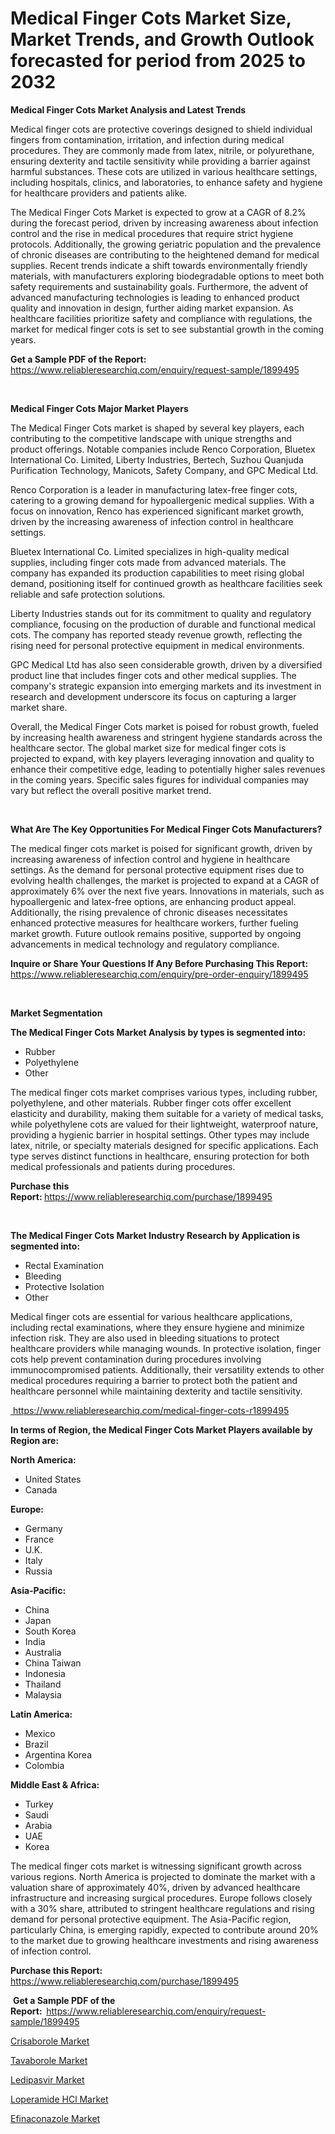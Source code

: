 <p><h1>Medical Finger Cots Market Size, Market Trends, and Growth Outlook forecasted for period from 2025 to 2032</h1></p><p><strong>Medical Finger Cots Market Analysis and Latest Trends</strong></p>
<p><p>Medical finger cots are protective coverings designed to shield individual fingers from contamination, irritation, and infection during medical procedures. They are commonly made from latex, nitrile, or polyurethane, ensuring dexterity and tactile sensitivity while providing a barrier against harmful substances. These cots are utilized in various healthcare settings, including hospitals, clinics, and laboratories, to enhance safety and hygiene for healthcare providers and patients alike.</p><p>The Medical Finger Cots Market is expected to grow at a CAGR of 8.2% during the forecast period, driven by increasing awareness about infection control and the rise in medical procedures that require strict hygiene protocols. Additionally, the growing geriatric population and the prevalence of chronic diseases are contributing to the heightened demand for medical supplies. Recent trends indicate a shift towards environmentally friendly materials, with manufacturers exploring biodegradable options to meet both safety requirements and sustainability goals. Furthermore, the advent of advanced manufacturing technologies is leading to enhanced product quality and innovation in design, further aiding market expansion. As healthcare facilities prioritize safety and compliance with regulations, the market for medical finger cots is set to see substantial growth in the coming years.</p></p>
<p><strong>Get a Sample PDF of the Report:&nbsp;</strong> <a href="https://www.reliableresearchiq.com/enquiry/request-sample/1899495?utm_campaign=120&utm_medium=2&utm_source=Github&utm_content=ia&utm_term=08032025&utm_id=medical-finger-cots">https://www.reliableresearchiq.com/enquiry/request-sample/1899495</a></p>
<p>&nbsp;</p>
<p><strong>Medical Finger Cots Major Market Players</strong></p>
<p><p>The Medical Finger Cots market is shaped by several key players, each contributing to the competitive landscape with unique strengths and product offerings. Notable companies include Renco Corporation, Bluetex International Co. Limited, Liberty Industries, Bertech, Suzhou Quanjuda Purification Technology, Manicots, Safety Company, and GPC Medical Ltd.</p><p>Renco Corporation is a leader in manufacturing latex-free finger cots, catering to a growing demand for hypoallergenic medical supplies. With a focus on innovation, Renco has experienced significant market growth, driven by the increasing awareness of infection control in healthcare settings.</p><p>Bluetex International Co. Limited specializes in high-quality medical supplies, including finger cots made from advanced materials. The company has expanded its production capabilities to meet rising global demand, positioning itself for continued growth as healthcare facilities seek reliable and safe protection solutions. </p><p>Liberty Industries stands out for its commitment to quality and regulatory compliance, focusing on the production of durable and functional medical cots. The company has reported steady revenue growth, reflecting the rising need for personal protective equipment in medical environments.</p><p>GPC Medical Ltd has also seen considerable growth, driven by a diversified product line that includes finger cots and other medical supplies. The company's strategic expansion into emerging markets and its investment in research and development underscore its focus on capturing a larger market share.</p><p>Overall, the Medical Finger Cots market is poised for robust growth, fueled by increasing health awareness and stringent hygiene standards across the healthcare sector. The global market size for medical finger cots is projected to expand, with key players leveraging innovation and quality to enhance their competitive edge, leading to potentially higher sales revenues in the coming years. Specific sales figures for individual companies may vary but reflect the overall positive market trend.</p></p>
<p>&nbsp;</p>
<p><strong>What Are The Key Opportunities For Medical Finger Cots Manufacturers?</strong></p>
<p><p>The medical finger cots market is poised for significant growth, driven by increasing awareness of infection control and hygiene in healthcare settings. As the demand for personal protective equipment rises due to evolving health challenges, the market is projected to expand at a CAGR of approximately 6% over the next five years. Innovations in materials, such as hypoallergenic and latex-free options, are enhancing product appeal. Additionally, the rising prevalence of chronic diseases necessitates enhanced protective measures for healthcare workers, further fueling market growth. Future outlook remains positive, supported by ongoing advancements in medical technology and regulatory compliance.</p></p>
<p><strong>Inquire or Share Your Questions If Any Before Purchasing This Report:</strong> <a href="https://www.reliableresearchiq.com/enquiry/pre-order-enquiry/1899495?utm_campaign=120&utm_medium=2&utm_source=Github&utm_content=ia&utm_term=08032025&utm_id=medical-finger-cots">https://www.reliableresearchiq.com/enquiry/pre-order-enquiry/1899495</a></p>
<p>&nbsp;</p>
<p><strong>Market Segmentation</strong></p>
<p><strong>The Medical Finger Cots Market Analysis by types is segmented into:</strong></p>
<p><ul><li>Rubber</li><li>Polyethylene</li><li>Other</li></ul></p>
<p><p>The medical finger cots market comprises various types, including rubber, polyethylene, and other materials. Rubber finger cots offer excellent elasticity and durability, making them suitable for a variety of medical tasks, while polyethylene cots are valued for their lightweight, waterproof nature, providing a hygienic barrier in hospital settings. Other types may include latex, nitrile, or specialty materials designed for specific applications. Each type serves distinct functions in healthcare, ensuring protection for both medical professionals and patients during procedures.</p></p>
<p><strong>Purchase this Report:&nbsp;</strong><a href="https://www.reliableresearchiq.com/purchase/1899495?utm_campaign=120&utm_medium=2&utm_source=Github&utm_content=ia&utm_term=08032025&utm_id=medical-finger-cots">https://www.reliableresearchiq.com/purchase/1899495</a></p>
<p>&nbsp;</p>
<p><strong>The Medical Finger Cots Market Industry Research by Application is segmented into:</strong></p>
<p><ul><li>Rectal Examination</li><li>Bleeding</li><li>Protective Isolation</li><li>Other</li></ul></p>
<p><p>Medical finger cots are essential for various healthcare applications, including rectal examinations, where they ensure hygiene and minimize infection risk. They are also used in bleeding situations to protect healthcare providers while managing wounds. In protective isolation, finger cots help prevent contamination during procedures involving immunocompromised patients. Additionally, their versatility extends to other medical procedures requiring a barrier to protect both the patient and healthcare personnel while maintaining dexterity and tactile sensitivity.</p></p>
<p><a href="https://www.reliableresearchiq.com/medical-finger-cots-r1899495?utm_campaign=120&utm_medium=2&utm_source=Github&utm_content=ia&utm_term=08032025&utm_id=medical-finger-cots">&nbsp;https://www.reliableresearchiq.com/medical-finger-cots-r1899495</a></p>
<p><strong>In terms of Region, the Medical Finger Cots Market Players available by Region are:</strong></p>
<p>
    <p> <strong> North America: </strong>
        <ul>
            <li>United States</li>
            <li>Canada</li>
        </ul>
        </p> 
    <p> <strong> Europe: </strong>
        <ul>
            <li>Germany</li>
            <li>France</li>
            <li>U.K.</li>
            <li>Italy</li>
            <li>Russia</li>
        </ul>
        </p> 
    <p> <strong> Asia-Pacific: </strong>
        <ul>
            <li>China</li>
            <li>Japan</li>
            <li>South Korea</li>
            <li>India</li>
            <li>Australia</li>
            <li>China Taiwan</li>
            <li>Indonesia</li>
            <li>Thailand</li>
            <li>Malaysia</li>
        </ul>
        </p> 
    <p> <strong> Latin America: </strong>
        <ul>
            <li>Mexico</li>
            <li>Brazil</li>
            <li>Argentina Korea</li>
            <li>Colombia</li>
        </ul>
        </p> 
    <p> <strong> Middle East & Africa: </strong>
        <ul>
            <li>Turkey</li>
            <li>Saudi</li>
            <li>Arabia</li>
            <li>UAE</li>
            <li>Korea</li>
        </ul>
    </p>
    </p>
<p><p>The medical finger cots market is witnessing significant growth across various regions. North America is projected to dominate the market with a valuation share of approximately 40%, driven by advanced healthcare infrastructure and increasing surgical procedures. Europe follows closely with a 30% share, attributed to stringent healthcare regulations and rising demand for personal protective equipment. The Asia-Pacific region, particularly China, is emerging rapidly, expected to contribute around 20% to the market due to growing healthcare investments and rising awareness of infection control.</p></p>
<p><strong>Purchase this Report: </strong><a href="https://www.reliableresearchiq.com/purchase/1899495?utm_campaign=120&utm_medium=2&utm_source=Github&utm_content=ia&utm_term=08032025&utm_id=medical-finger-cots">https://www.reliableresearchiq.com/purchase/1899495</a></p>
<p>&nbsp;<strong>Get a Sample PDF of the Report:&nbsp;&nbsp;</strong><a href="https://www.reliableresearchiq.com/enquiry/request-sample/1899495?utm_campaign=120&utm_medium=2&utm_source=Github&utm_content=ia&utm_term=08032025&utm_id=medical-finger-cots">https://www.reliableresearchiq.com/enquiry/request-sample/1899495</a></p>
<p><strong></strong></p>
<p><p><a href="https://github.com/foddekampo/Market-Research-Report-List-1/blob/main/crisaborole-market.md?utm_campaign=120&utm_medium=2&utm_source=Github&utm_content=ia&utm_term=08032025&utm_id=medical-finger-cots">Crisaborole Market</a></p><p><a href="https://github.com/saribuissawi/Market-Research-Report-List-1/blob/main/tavaborole-market.md?utm_campaign=120&utm_medium=2&utm_source=Github&utm_content=ia&utm_term=08032025&utm_id=medical-finger-cots">Tavaborole Market</a></p><p><a href="https://github.com/vandelmanize/Market-Research-Report-List-1/blob/main/ledipasvir-market.md?utm_campaign=120&utm_medium=2&utm_source=Github&utm_content=ia&utm_term=08032025&utm_id=medical-finger-cots">Ledipasvir Market</a></p><p><a href="https://github.com/puttslukis59/Market-Research-Report-List-1/blob/main/loperamide-hcl-market.md?utm_campaign=120&utm_medium=2&utm_source=Github&utm_content=ia&utm_term=08032025&utm_id=medical-finger-cots">Loperamide HCl Market</a></p><p><a href="https://github.com/furnoirons9e/Market-Research-Report-List-1/blob/main/efinaconazole-market.md?utm_campaign=120&utm_medium=2&utm_source=Github&utm_content=ia&utm_term=08032025&utm_id=medical-finger-cots">Efinaconazole Market</a></p></p>